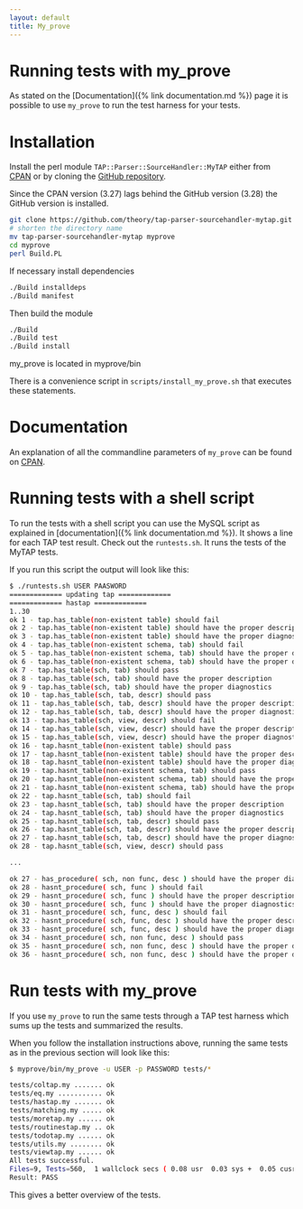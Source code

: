```yaml
---
layout: default
title: My_prove
---
```


# Running tests with my_prove

As stated on the [Documentation]({% link documentation.md %}) page it is possible to use `my_prove` to run the test harness for your tests.

# Installation

Install the perl module `TAP::Parser::SourceHandler::MyTAP` either from [CPAN](http://search.cpan.org/~dwheeler/TAP-Parser-SourceHandler-MyTAP-3.27/) or by cloning the [GitHub repository](https://github.com/theory/tap-parser-sourcehandler-mytap.git). 

Since the CPAN version (3.27) lags behind the GitHub version (3.28) the GitHub version is installed.

```bash
git clone https://github.com/theory/tap-parser-sourcehandler-mytap.git
# shorten the directory name
mv tap-parser-sourcehandler-mytap myprove
cd myprove
perl Build.PL
```

If necessary install dependencies

```bash
./Build installdeps
./Build manifest
```

Then build the module

```bash
./Build
./Build test
./Build install
```

my_prove is located in myprove/bin

There is a convenience script in `scripts/install_my_prove.sh` that executes these statements.

# Documentation

An explanation of all the commandline parameters of `my_prove` can be found on [CPAN](http://search.cpan.org/~dwheeler/TAP-Parser-SourceHandler-MyTAP-3.27/bin/my_prove).

# Running tests with a shell script

To run the tests with a shell script you can use the MySQL script as explained in [documentation]({% link documentation.md %}).
It shows a line for each TAP test result. Check out the `runtests.sh`. It runs the tests of the MyTAP tests.

If you run this script the output will look like this:

```bash
$ ./runtests.sh USER PAASWORD
============= updating tap =============
============= hastap =============
1..30
ok 1 - tap.has_table(non-existent table) should fail
ok 2 - tap.has_table(non-existent table) should have the proper description
ok 3 - tap.has_table(non-existent table) should have the proper diagnostics
ok 4 - tap.has_table(non-existent schema, tab) should fail
ok 5 - tap.has_table(non-existent schema, tab) should have the proper description
ok 6 - tap.has_table(non-existent schema, tab) should have the proper diagnostics
ok 7 - tap.has_table(sch, tab) should pass
ok 8 - tap.has_table(sch, tab) should have the proper description
ok 9 - tap.has_table(sch, tab) should have the proper diagnostics
ok 10 - tap.has_table(sch, tab, descr) should pass
ok 11 - tap.has_table(sch, tab, descr) should have the proper description
ok 12 - tap.has_table(sch, tab, descr) should have the proper diagnostics
ok 13 - tap.has_table(sch, view, descr) should fail
ok 14 - tap.has_table(sch, view, descr) should have the proper description
ok 15 - tap.has_table(sch, view, descr) should have the proper diagnostics
ok 16 - tap.hasnt_table(non-existent table) should pass
ok 17 - tap.hasnt_table(non-existent table) should have the proper description
ok 18 - tap.hasnt_table(non-existent table) should have the proper diagnostics
ok 19 - tap.hasnt_table(non-existent schema, tab) should pass
ok 20 - tap.hasnt_table(non-existent schema, tab) should have the proper description
ok 21 - tap.hasnt_table(non-existent schema, tab) should have the proper diagnostics
ok 22 - tap.hasnt_table(sch, tab) should fail
ok 23 - tap.hasnt_table(sch, tab) should have the proper description
ok 24 - tap.hasnt_table(sch, tab) should have the proper diagnostics
ok 25 - tap.hasnt_table(sch, tab, descr) should pass
ok 26 - tap.hasnt_table(sch, tab, descr) should have the proper description
ok 27 - tap.hasnt_table(sch, tab, descr) should have the proper diagnostics
ok 28 - tap.hasnt_table(sch, view, descr) should pass

...

ok 27 - has_procedure( sch, non func, desc ) should have the proper diagnostics
ok 28 - hasnt_procedure( sch, func ) should fail
ok 29 - hasnt_procedure( sch, func ) should have the proper description
ok 30 - hasnt_procedure( sch, func ) should have the proper diagnostics
ok 31 - hasnt_procedure( sch, func, desc ) should fail
ok 32 - hasnt_procedure( sch, func, desc ) should have the proper description
ok 33 - hasnt_procedure( sch, func, desc ) should have the proper diagnostics
ok 34 - hasnt_procedure( sch, non func, desc ) should pass
ok 35 - hasnt_procedure( sch, non func, desc ) should have the proper description
ok 36 - hasnt_procedure( sch, non func, desc ) should have the proper diagnostics
```

# Run tests with my_prove

If you use `my_prove` to run the same tests through a TAP test harness which sums up the tests and summarized the results.

When you follow the installation instructions above, running the same tests as in the previous section will look like this:

```bash
$ myprove/bin/my_prove -u USER -p PASSWORD tests/*

tests/coltap.my ....... ok       
tests/eq.my ........... ok     
tests/hastap.my ....... ok     
tests/matching.my ..... ok     
tests/moretap.my ...... ok     
tests/routinestap.my .. ok     
tests/todotap.my ...... ok     
tests/utils.my ........ ok   
tests/viewtap.my ...... ok     
All tests successful.
Files=9, Tests=560,  1 wallclock secs ( 0.08 usr  0.03 sys +  0.05 cusr  0.03 csys =  0.19 CPU)
Result: PASS
```


This gives a better overview of the tests.
